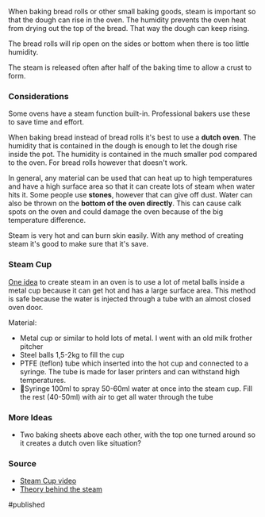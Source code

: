 When baking bread rolls or other small baking goods, steam is important so that the dough can rise in the oven. The humidity prevents the oven heat from drying out the top of the bread. That way the dough can keep rising. 

The bread rolls will rip open on the sides or bottom when there is too little humidity. 

The steam is released often after half of the baking time to allow a crust to form.

### Considerations 
Some ovens have a steam function built-in. Professional bakers use these to save time and effort. 

When baking bread instead of bread rolls it's best to use a **dutch oven**. The humidity that is contained in the dough is enough to let the dough rise inside the pot. The humidity is contained in the much smaller pod compared to the oven. For bread rolls however that doesn't work.

In general, any material can be used that can heat up to high temperatures and have a high surface area so that it can create lots of steam when water hits it. Some people use **stones**, however that can give off dust. Water can also be thrown on the **bottom of the oven directly**. This can cause calk spots on the oven and could damage the oven because of the big temperature difference. 

Steam is very hot and can burn skin easily. With any method  of creating steam it's good to make sure that it's save. 

### Steam Cup  
[One idea]( https://www.youtube.com/watch?v=mpiewGh9gIg&t=810s) to create steam in an oven is to use a lot of metal balls inside a metal cup because it can get hot and has a large surface area. This method is safe because the water is injected through a tube with an almost closed oven door. 

Material:
- Metal cup or similar to hold lots of metal. I went with an old milk frother pitcher
- Steel balls 1,5-2kg to fill the cup
- PTFE (teflon) tube which inserted into the hot cup and connected to a syringe. The tube is made for laser printers and can withstand high temperatures.
- 💉Syringe 100ml to spray 50-60ml water at once into the steam cup. Fill the rest (40-50ml) with air to get all water through the tube

### More Ideas
- Two baking sheets above each other, with the top one turned around so it creates a dutch oven like situation?

### Source
- [Steam Cup video](https://www.youtube.com/watch?v=mpiewGh9gIg&t=810s)
- [Theory behind the steam](https://www.ploetzblog.de/faq-archiv/wie-bedampfe-ich-meinen-haushaltsofen-optimal/)
    
#published